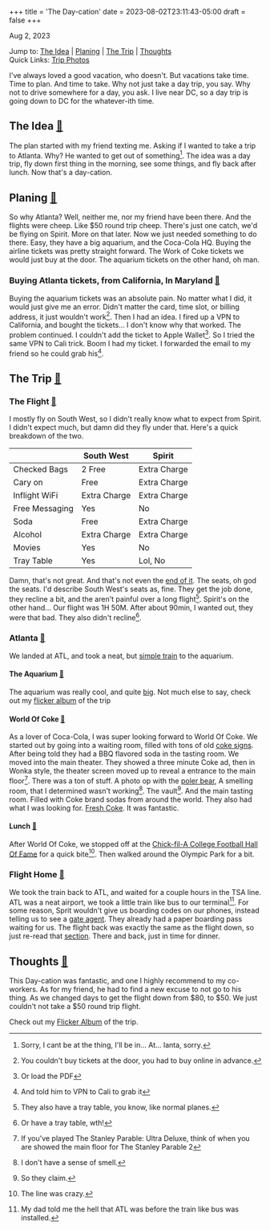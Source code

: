 +++
title = 'The Day-cation'
date = 2023-08-02T23:11:43-05:00
draft = false
+++

Aug 2, 2023

Jump to: [The Idea](#idea) | [Planing](#planing) | [The Trip](#trip) | [Thoughts](#thoughts) <br>
Quick Links: [Trip Photos](https://www.flickr.com/photos/197704187@N04/albums/72177720310228473)

I've always loved a good vacation, who doesn't. But vacations take time. Time to plan. And time to take. Why not just take a day trip, you say. Why not to drive somewhere for a day, you ask. I live near DC, so a day trip is going down to DC for the whatever-ith time. 
<div id="idea" />

## The Idea [🔗](#idea)

The plan started with my friend texting me. Asking if I wanted to take a trip to Atlanta. Why? He wanted to get out of something[^1]. The idea was a day trip, fly down first thing in the morning, see some things, and fly back after lunch. Now that's a day-cation.
<div id="planing" />

## Planing [🔗](#planing)

So why Atlanta? Well, neither me, nor my friend have been there. And the flights were cheep. Like $50 round trip cheep. There's just one catch, we'd be flying on Spirit. More on that later. Now we just needed something to do there. Easy, they have a big aquarium, and the Coca-Cola HQ. Buying the airline tickets was pretty straight forward. The Work of Coke tickets we would just buy at the door. The aquarium tickets on the other hand, oh man.
<div id="tickets" />

### Buying Atlanta tickets, from California, In Maryland [🔗](#tickets)

Buying the aquarium tickets was an absolute pain. No matter what I did, it would just give me an error. Didn't matter the card, time slot, or billing address, it just wouldn't work[^2]. Then I had an idea. I fired up a VPN to California, and bought the tickets... I don't know why that worked. The problem continued. I couldn't add the ticket to Apple Wallet[^3]. So I tried the same VPN to Cali trick. Boom I had my ticket. I forwarded the email to my friend so he could grab his[^4].
<div id="trip" />

## The Trip [🔗](#trip)
<div id="flight" />

### The Flight [🔗](#flight)

I mostly fly on South West, so I didn't really know what to expect from Spirit. I didn't expect much, but damn did they fly under that. Here's a quick breakdown of the two.

|                | South West   | Spirit       |
|----------------|--------------|--------------|
| Checked Bags   | 2 Free       | Extra Charge |
| Cary on        | Free         | Extra Charge |
| Inflight WiFi  | Extra Charge | Extra Charge |
| Free Messaging | Yes          | No           |
| Soda           | Free         | Extra Charge |
| Alcohol        | Extra Charge | Extra Charge |
| Movies         | Yes          | No           |
| Tray Table     | Yes          | Lol, No      |

Damn, that's not great. And that's not even the [end of it](https://youtu.be/LPbm2tSssCQ?t=22). The seats, oh god the seats. 
I'd describe South West's seats as, fine. They get the job done, they recline a bit, and the aren't painful over a long flight[^5]. Spirit's on the other hand... Our flight was 1H 50M. After about 90min, I wanted out, they were that bad. They also didn't recline[^6].
<div id="atlanta" />

### Atlanta [🔗](#atlanta)

We landed at ATL, and took a neat, but [simple train](https://i.pinimg.com/originals/2b/ca/c1/2bcac10438ab9a950ac22ddf37b8b6e6.jpg) to the aquarium.
<div id="aqu" />

#### The Aquarium [🔗](#aqu)

The aquarium was really cool, and quite [big](https://i.pinimg.com/originals/35/0f/21/350f21c24d4cb73da2aab911f7758843.jpg). Not much else to say, check out my [flicker album](https://www.flickr.com/photos/197704187@N04/albums/72177720310228473) of the trip
<div id="coke" />

#### World Of Coke [🔗](#coke)

As a lover of Coca-Cola, I was super looking forward to World Of Coke. We started out by going into a waiting room, filled with tons of old [coke signs](https://www.flickr.com/photos/197704187@N04/53089257242/in/album-72177720310228473/). After being told they had a BBQ flavored soda in the tasting room. We moved into the main theater. They showed a three minute Coke ad, then in Wonka style, the theater screen moved up to reveal a entrance to the main floor[^7]. There was a ton of stuff. A photo op with the [poler bear](https://www.flickr.com/photos/197704187@N04/53089256352/in/album-72177720310228473/), A smelling room, that I determined  wasn't working[^8]. The vault[^9]. And the main tasting room. Filled with Coke brand sodas from around the world. They also had what I was looking for. [Fresh Coke](https://www.flickr.com/photos/197704187@N04/53090315338/in/album-72177720310228473/). It was fantastic.
<div id="lunch" />

#### Lunch [🔗](#lunch)

After World Of Coke, we stopped off at the [Chick-fil-A College Football Hall Of Fame](https://discoveratlanta.com/things-to-do/sports/college-football-hall-of-fame/) for a quick bite[^10]. Then walked around the Olympic Park for a bit.
<div id="home" />

### Flight Home [🔗](#home)

We took the train back to ATL, and waited for a couple hours in the TSA line. ATL was a neat airport, we took a little train like bus to our terminal[^11]. For some reason, Sprit wouldn't give us boarding codes on our phones, instead telling us to see a [gate agent](https://i.pinimg.com/originals/df/35/2f/df352f050a416b160aedf807dd02319a.jpg). They already had a paper boarding pass waiting for us. The flight back was exactly the same as the flight down, so just re-read that [section](#flight). There and back, just in time for dinner.
<div id="thoughts" />

## Thoughts [🔗](#thoughts)

This Day-cation was fantastic, and one I highly recommend to my co-workers. As for my friend, he had to find a new excuse to not go to his thing. As we changed days to get the flight down from $80, to $50. We just couldn't not take a $50 round trip flight.

Check out my [Flicker Album](https://www.flickr.com/photos/197704187@N04/albums/72177720310228473) of the trip.









[^1]: Sorry, I cant be at the thing, I'll be in... At... lanta, sorry.
[^2]: You couldn't buy tickets at the door, you had to buy online in advance.
[^3]: Or load the PDF
[^4]: And told him to VPN to Cali to grab it
[^5]: They also have a tray table, you know, like normal planes.
[^6]: Or have a tray table, wth!
[^7]: If you've played The Stanley Parable: Ultra Deluxe, think of when you are showed the main floor for The Stanley Parable 2
[^8]: I don't have a sense of smell.
[^9]: So they claim.
[^10]: The line was crazy.
[^11]: My dad told me the hell that ATL was before the train like bus was installed.